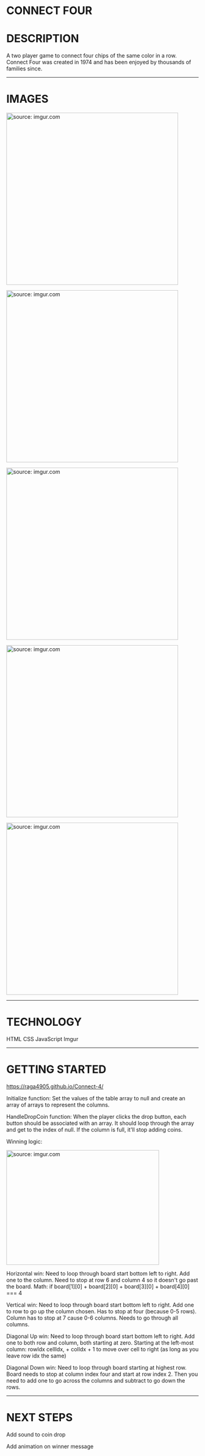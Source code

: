 # CONNECT FOUR


# DESCRIPTION

A two player game to connect four chips of the same color in a row. Connect Four was created in 1974 and has been enjoyed by thousands of families since. 

____

# IMAGES 

<a href="https://imgur.com/Q4B0Eyq"><img src="https://i.imgur.com/Q4B0Eyq.png" title="source: imgur.com" height= 450px width= 450px/></a>

<a href="https://imgur.com/aiLyhMb"><img src="https://i.imgur.com/aiLyhMb.png" title="source: imgur.com" height= 450px width= 450px/></a>

<a href="https://imgur.com/n0n07ZT"><img src="https://i.imgur.com/n0n07ZT.png" title="source: imgur.com" height= 450px width= 450px/></a>

<a href="https://imgur.com/pZY1RoB"><img src="https://i.imgur.com/pZY1RoB.png" title="source: imgur.com" height= 450px width= 450px/></a>

<a href="https://imgur.com/aCy4rCg"><img src="https://i.imgur.com/aCy4rCg.png" title="source: imgur.com" height= 450px width= 450px/></a>

____

# TECHNOLOGY 

HTML
CSS
JavaScript
Imgur 

____
# GETTING STARTED 

https://raga4905.github.io/Connect-4/ 

Initialize function:
Set the values of the table array to null and create an array of arrays to represent the columns.

HandleDropCoin function: 
When the player clicks the drop button, each button should be associated with an array. It should loop through the array and get to the index of null. If the column is full, it'll stop adding coins. 

Winning logic:

<a href="https://imgur.com/rhqLb2F"><img src="https://i.imgur.com/rhqLb2F.jpg" title="source: imgur.com" height= 300px width= 400px/></a>
 
Horizontal win:
Need to loop through board start bottom left to right.
Add one to the column. Need to stop at row 6 and column 4 so it doesn't go past the board. Math:
if board[1][0] + board[2][0] + board[3][0] + board[4][0] === 4
 
Vertical win:
Need to loop through board start bottom left to right.
Add one to row to go up the column chosen. Has to stop at four (because 0-5 rows). Column has to stop at 7 cause 0-6 columns. Needs to go through all columns.
 
Diagonal Up win:
Need to loop through board start bottom left to right.
Add one to both row and column, both starting at zero.
Starting at the left-most column: rowIdx cellIdx, + colIdx + 1 to move over cell to right (as long as you leave row idx the same)
 
Diagonal Down win:
Need to loop through board starting at highest row. Board needs to stop at column index four and start at row index 2. Then you need to add one to go across the columns and subtract to go down the rows.


____
# NEXT STEPS 

Add sound to coin drop 

Add animation on winner message 


